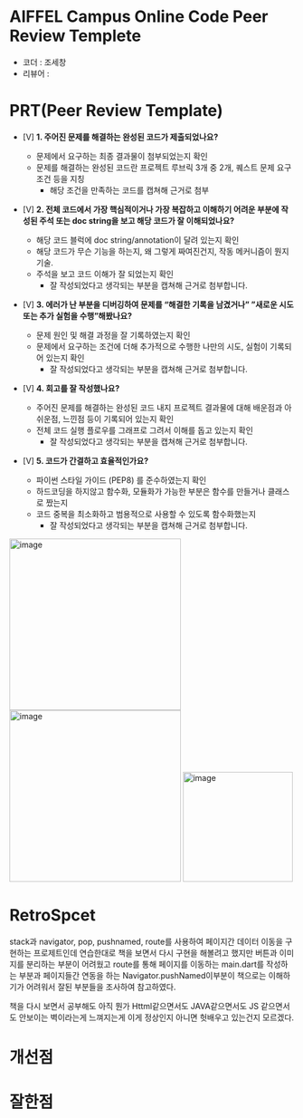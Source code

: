 # AIFFEL Campus Online Code Peer Review Templete
- 코더 : 조세창
- 리뷰어 : 


# PRT(Peer Review Template)
- [V]  **1. 주어진 문제를 해결하는 완성된 코드가 제출되었나요?**
    - 문제에서 요구하는 최종 결과물이 첨부되었는지 확인
    - 문제를 해결하는 완성된 코드란 프로젝트 루브릭 3개 중 2개, 
    퀘스트 문제 요구조건 등을 지칭
        - 해당 조건을 만족하는 코드를 캡쳐해 근거로 첨부
    
- [V]  **2. 전체 코드에서 가장 핵심적이거나 가장 복잡하고 이해하기 어려운 부분에 작성된 
주석 또는 doc string을 보고 해당 코드가 잘 이해되었나요?**
    - 해당 코드 블럭에 doc string/annotation이 달려 있는지 확인
    - 해당 코드가 무슨 기능을 하는지, 왜 그렇게 짜여진건지, 작동 메커니즘이 뭔지 기술.
    - 주석을 보고 코드 이해가 잘 되었는지 확인
        - 잘 작성되었다고 생각되는 부분을 캡쳐해 근거로 첨부합니다.
        
- [V]  **3. 에러가 난 부분을 디버깅하여 문제를 “해결한 기록을 남겼거나” 
”새로운 시도 또는 추가 실험을 수행”해봤나요?**
    - 문제 원인 및 해결 과정을 잘 기록하였는지 확인
    - 문제에서 요구하는 조건에 더해 추가적으로 수행한 나만의 시도, 
    실험이 기록되어 있는지 확인
        - 잘 작성되었다고 생각되는 부분을 캡쳐해 근거로 첨부합니다.
        
- [V]  **4. 회고를 잘 작성했나요?**
    - 주어진 문제를 해결하는 완성된 코드 내지 프로젝트 결과물에 대해
    배운점과 아쉬운점, 느낀점 등이 기록되어 있는지 확인
    - 전체 코드 실행 플로우를 그래프로 그려서 이해를 돕고 있는지 확인
        - 잘 작성되었다고 생각되는 부분을 캡쳐해 근거로 첨부합니다.
        
- [V]  **5. 코드가 간결하고 효율적인가요?**
    - 파이썬 스타일 가이드 (PEP8) 를 준수하였는지 확인
    - 하드코딩을 하지않고 함수화, 모듈화가 가능한 부분은 함수를 만들거나 클래스로 짰는지
    - 코드 중복을 최소화하고 범용적으로 사용할 수 있도록 함수화했는지
        - 잘 작성되었다고 생각되는 부분을 캡쳐해 근거로 첨부합니다.

<img width="303" alt="image" src="https://github.com/dlclxkzk87/AIFFEL_Quest/assets/81279307/ff26b026-d52c-4068-82b1-6599e7c7fc32">   
   
<img width="303" alt="image" src="https://github.com/dlclxkzk87/AIFFEL_Quest/assets/81279307/2bd82875-6b90-477b-9cbb-2d50271f5ddc">   
      
<img width="194" alt="image" src="https://github.com/dlclxkzk87/AIFFEL_Quest/assets/81279307/f600cd4c-da44-4587-b3a9-6fe6049e0a72">   
   
# RetroSpcet
stack과 navigator, pop, pushnamed, route를 사용하여 페이지간 데이터 이동을 구현하는 프로제트인데
연습한대로 책을 보면서 다시 구현을 해볼려고 했지만 버튼과 이미지를 분리하는 부분이 어려웠고
route를 통해 페이지를 이동하는 main.dart를 작성하는 부분과 페이지들간 연동을 하는 Navigator.pushNamed이부분이 책으로는 이해하기가 어려워서 잘된 부분들을 조사하여 참고하였다.

책을 다시 보면서 공부해도 아직 뭔가 Httml같으면서도 JAVA같으면서도 JS 같으면서도 안보이는 벽이라는게 느껴지는게 이게 정상인지 아니면 헛배우고 있는건지 모르겠다.

# 개선점


# 잘한점
